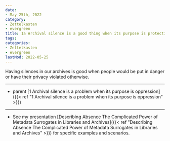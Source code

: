 ```yaml
---
date:
- May 25th, 2022
category:
- Zettelkasten
- evergreen
title: 1a Archival silence is a good thing when its purpose is protection
tags:
categories:
- Zettelkasten
- evergreen
lastMod: 2022-05-25
---
```

Having silences in our archives is good when people would be put in danger or have their privacy violated otherwise.

-----

- parent [1 Archival silence is a problem when its purpose is oppression]({{< ref "1 Archival silence is a problem when its purpose is oppression" >}})

-----

- See my presentation [Describing Absence The Complicated Power of Metadata Surrogates in Libraries and Archives]({{< ref "Describing Absence The Complicated Power of Metadata Surrogates in Libraries and Archives" >}}) for specific examples and scenarios.
